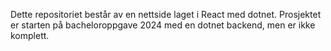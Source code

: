 Dette repositoriet består av en nettside laget i React med dotnet. Prosjektet er starten på bacheloroppgave 2024 med en dotnet backend, men er ikke komplett.
